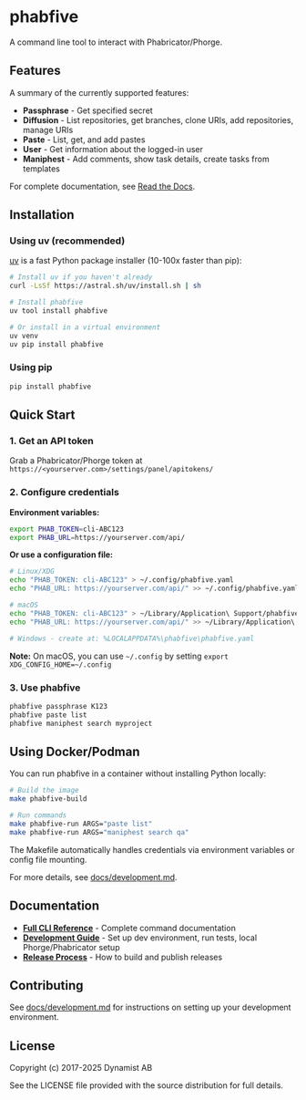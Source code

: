 # phabfive

A command line tool to interact with Phabricator/Phorge.

## Features

A summary of the currently supported features:

- **Passphrase** - Get specified secret
- **Diffusion** - List repositories, get branches, clone URIs, add repositories, manage URIs
- **Paste** - List, get, and add pastes
- **User** - Get information about the logged-in user
- **Maniphest** - Add comments, show task details, create tasks from templates

For complete documentation, see [Read the Docs](https://phabfive.readthedocs.io/en/latest/).

## Installation

### Using uv (recommended)

[uv](https://github.com/astral-sh/uv) is a fast Python package installer (10-100x faster than pip):

```bash
# Install uv if you haven't already
curl -LsSf https://astral.sh/uv/install.sh | sh

# Install phabfive
uv tool install phabfive

# Or install in a virtual environment
uv venv
uv pip install phabfive
```

### Using pip

```bash
pip install phabfive
```

## Quick Start

### 1. Get an API token

Grab a Phabricator/Phorge token at `https://<yourserver.com>/settings/panel/apitokens/`

### 2. Configure credentials

**Environment variables:**
```bash
export PHAB_TOKEN=cli-ABC123
export PHAB_URL=https://yourserver.com/api/
```

**Or use a configuration file:**
```bash
# Linux/XDG
echo "PHAB_TOKEN: cli-ABC123" > ~/.config/phabfive.yaml
echo "PHAB_URL: https://yourserver.com/api/" >> ~/.config/phabfive.yaml

# macOS
echo "PHAB_TOKEN: cli-ABC123" > ~/Library/Application\ Support/phabfive.yaml
echo "PHAB_URL: https://yourserver.com/api/" >> ~/Library/Application\ Support/phabfive.yaml

# Windows - create at: %LOCALAPPDATA%\phabfive\phabfive.yaml
```

**Note:** On macOS, you can use `~/.config` by setting `export XDG_CONFIG_HOME=~/.config`

### 3. Use phabfive

```bash
phabfive passphrase K123
phabfive paste list
phabfive maniphest search myproject
```

## Using Docker/Podman

You can run phabfive in a container without installing Python locally:

```bash
# Build the image
make phabfive-build

# Run commands
make phabfive-run ARGS="paste list"
make phabfive-run ARGS="maniphest search qa"
```

The Makefile automatically handles credentials via environment variables or config file mounting.

For more details, see [docs/development.md](docs/development.md#build-and-run-in-a-dockerpodman-image).

## Documentation

- **[Full CLI Reference](https://phabfive.readthedocs.io)** - Complete command documentation
- **[Development Guide](docs/development.md)** - Set up dev environment, run tests, local Phorge/Phabricator setup
- **[Release Process](docs/releasing.md)** - How to build and publish releases

## Contributing

See [docs/development.md](docs/development.md) for instructions on setting up your development environment.

## License

Copyright (c) 2017-2025 Dynamist AB

See the LICENSE file provided with the source distribution for full details.
